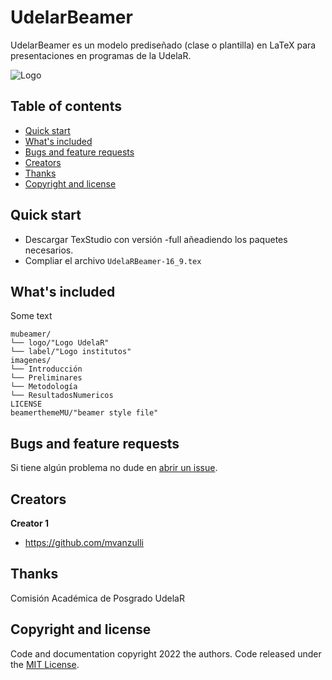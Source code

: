 # UdelarBeamer
UdelarBeamer es un modelo prediseñado (clase o plantilla) en LaTeX  para presentaciones en programas de la UdelaR.


![Logo](https://user-images.githubusercontent.com/50339940/191035914-3a274756-66db-49f7-bc30-9ff47f0fd7ef.png)

## Table of contents

- [Quick start](#quick-start)
- [What's included](#whats-included)
- [Bugs and feature requests](#bugs-and-feature-requests)
- [Creators](#creators)
- [Thanks](#thanks)
- [Copyright and license](#copyright-and-license)


## Quick start

- Descargar TexStudio con versión -full añeadiendo los paquetes necesarios.  
- Compliar el archivo `UdelaRBeamer-16_9.tex`

## What's included

Some text

```text
mubeamer/
└── logo/"Logo UdelaR"
└── label/"Logo institutos"
imagenes/
└── Introducción
└── Preliminares
└── Metodología
└── ResultadosNumericos
LICENSE
beamerthemeMU/"beamer style file"
```

## Bugs and feature requests

Si tiene algún problema no dude en [abrir un issue](https://UdelarBeamer/issues/new).

## Creators

**Creator 1**

- <https://github.com/mvanzulli>

## Thanks

Comisión Académica de Posgrado UdelaR

## Copyright and license

Code and documentation copyright 2022 the authors. Code released under the [MIT License](https://reponame/blob/master/LICENSE).
